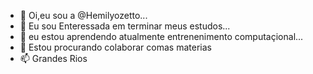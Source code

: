 - 👋 Oi,eu sou a @Hemilyozetto...
- 👀 Eu sou Enteressada em terminar meus estudos...
- 🌱 eu estou aprendendo atualmente entrenenimento computaçional...
- 💞️ Estou procurando colaborar comas materias 
- 📫 Grandes Rios 

<!---
Hemilyozetto/Hemilyozetto is a ✨ special ✨ repository because its `README.md` (this file) appears on your GitHub profile.
You can click the Preview link to take a look at your changes.
--->

